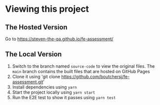 # Viewing this project

## The Hosted Version

Go to https://steven-the-qa.github.io/fe-assessment/

## The Local Version

1. Switch to the branch named ```source-code``` to view the original files. The ```main``` branch contains the built files that are hosted on GitHub Pages
2. Clone it using 'git clone https://github.com/boutchersj/fe-assessment.git'
3. Install dependencies using ```yarn```
4. Start the project locally using ```yarn start```
5. Run the E2E test to show it passes using ```yarn test```
